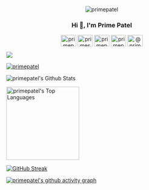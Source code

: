 <p align="center"> <img src="https://komarev.com/ghpvc/?username=primepatel&label=Profile%20views&color=0e75b6&style=flat" alt="primepatel"/></p>

<h3 align="center"> Hi 👋, I'm Prime Patel </h3>

<p align="center">
<a href="https://dev.to/primepatel" target="blank"><img align="center" src="https://raw.githubusercontent.com/rahuldkjain/github-profile-readme-generator/master/src/images/icons/Social/devto.svg" alt="primepatel" height="30" width="40" /></a>
<a href="https://twitter.com/primespatel" target="blank"><img align="center" src="https://raw.githubusercontent.com/rahuldkjain/github-profile-readme-generator/master/src/images/icons/Social/twitter.svg" alt="primespatel" height="30" width="40" /></a>
<a href="https://linkedin.com/in/primepatel" target="blank"><img align="center" src="https://raw.githubusercontent.com/rahuldkjain/github-profile-readme-generator/master/src/images/icons/Social/linked-in-alt.svg" alt="primepatel" height="30" width="40" /></a>
<a href="https://kaggle.com/primepatel" target="blank"><img align="center" src="https://raw.githubusercontent.com/rahuldkjain/github-profile-readme-generator/master/src/images/icons/Social/kaggle.svg" alt="primepatel" height="30" width="40" /></a>
<a href="https://medium.com/@primepatel" target="blank"><img align="center" src="https://raw.githubusercontent.com/rahuldkjain/github-profile-readme-generator/master/src/images/icons/Social/medium.svg" alt="@primepatel" height="30" width="40" /></a>
</p>

<p>
<img src="https://readme-typing-svg.demolab.com?font=Fira+Code&size=30&pause=1000&width=500&lines=My+name+is+Manish+Patel.;A+Future+ML+Engineer+;A+Passionate+Programmer;A Part-Time Explorer;An+Occasional+Magician">
</p>

<p align="center"><div> <a href="https://github.com/ryo-ma/github-profile-trophy"><img src="https://github-profile-trophy.vercel.app/?username=primepatel&title=Followers&title=Commits&title=Repositories&title=Issues" alt="primepatel"/></a></div></p>


<img alt="primepatel's Github Stats" src="https://github-readme-stats.vercel.app/api/?username=primepatel&show_icons=true&include_all_commits=true&count_private=true&theme=react&hide_border=true&bg_color=1F222E&title_color=F85D7F&icon_color=F8D866"/>

<span><a href="https://github.com/anuraghazra/github-readme-stats"><img alt="primepatel's Top Languages" src="https://github-readme-stats.vercel.app/api/top-langs/?username=primepatel&langs_count=8&layout=compact&theme=react&hide_border=true&bg_color=1F222E&title_color=F85D7F&icon_color=F8D866&hide=Jupyter%20Notebook,css,html" height="192px"/></a></span>
<!-- &exclude_repo=repo1 -->

[![GitHub Streak](https://streak-stats.demolab.com?user=primepatel&theme=react&hide_border=true&bg_color=1F222E&border_radius=4)](https://git.io/streak-stats)

[![primepatel's github activity graph](https://github-readme-activity-graph.vercel.app/graph?username=primepatel&theme=modern-lilac)](https://github.com/primepatel/github-readme-activity-graph)